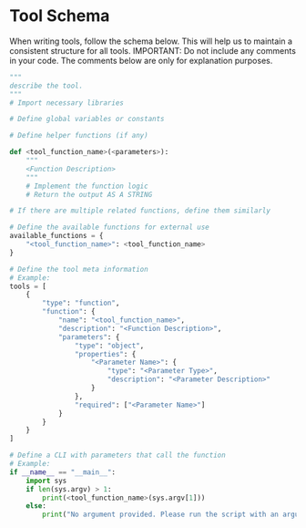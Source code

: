 # Tool Schema

When writing tools, follow the schema below. This will help us to maintain a consistent structure for all tools.
IMPORTANT: Do not include any comments in your code. The comments below are only for explanation purposes.

```python
"""
describe the tool.
"""
# Import necessary libraries

# Define global variables or constants

# Define helper functions (if any)

def <tool_function_name>(<parameters>):
    """
    <Function Description>
    """
    # Implement the function logic
    # Return the output AS A STRING

# If there are multiple related functions, define them similarly

# Define the available functions for external use
available_functions = {
    "<tool_function_name>": <tool_function_name>
}

# Define the tool meta information
# Example:
tools = [
    {
        "type": "function",
        "function": {
            "name": "<tool_function_name>",
            "description": "<Function Description>",
            "parameters": {
                "type": "object",
                "properties": {
                    "<Parameter Name>": {
                        "type": "<Parameter Type>",
                        "description": "<Parameter Description>"
                    }
                },
                "required": ["<Parameter Name>"]
            }
        }
    }
]

# Define a CLI with parameters that call the function
# Example:
if __name__ == "__main__":
    import sys
    if len(sys.argv) > 1:
        print(<tool_function_name>(sys.argv[1]))
    else:
        print("No argument provided. Please run the script with an argument.")
```
